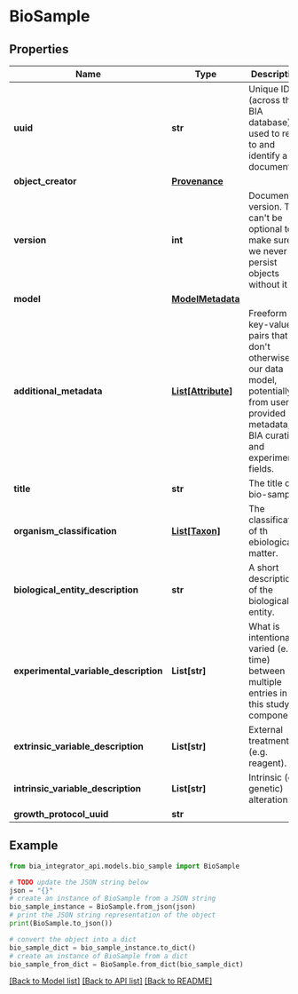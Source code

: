 # BioSample


## Properties

Name | Type | Description | Notes
------------ | ------------- | ------------- | -------------
**uuid** | **str** | Unique ID (across the BIA database) used to refer to and identify a document. | 
**object_creator** | [**Provenance**](Provenance.md) |  | 
**version** | **int** | Document version. This can&#39;t be optional to make sure we never persist objects without it | 
**model** | [**ModelMetadata**](ModelMetadata.md) |  | [optional] 
**additional_metadata** | [**List[Attribute]**](Attribute.md) | Freeform key-value pairs that don&#39;t otherwise fit our data model, potentially from user provided metadata, BIA curation, and experimental fields. | [optional] 
**title** | **str** | The title of a bio-sample. | 
**organism_classification** | [**List[Taxon]**](Taxon.md) | The classification of th ebiological matter. | 
**biological_entity_description** | **str** | A short description of the biological entity. | 
**experimental_variable_description** | **List[str]** | What is intentionally varied (e.g. time) between multiple entries in this study component | [optional] 
**extrinsic_variable_description** | **List[str]** | External treatment (e.g. reagent). | [optional] 
**intrinsic_variable_description** | **List[str]** | Intrinsic (e.g. genetic) alteration. | [optional] 
**growth_protocol_uuid** | **str** |  | [optional] 

## Example

```python
from bia_integrator_api.models.bio_sample import BioSample

# TODO update the JSON string below
json = "{}"
# create an instance of BioSample from a JSON string
bio_sample_instance = BioSample.from_json(json)
# print the JSON string representation of the object
print(BioSample.to_json())

# convert the object into a dict
bio_sample_dict = bio_sample_instance.to_dict()
# create an instance of BioSample from a dict
bio_sample_from_dict = BioSample.from_dict(bio_sample_dict)
```
[[Back to Model list]](../README.md#documentation-for-models) [[Back to API list]](../README.md#documentation-for-api-endpoints) [[Back to README]](../README.md)


